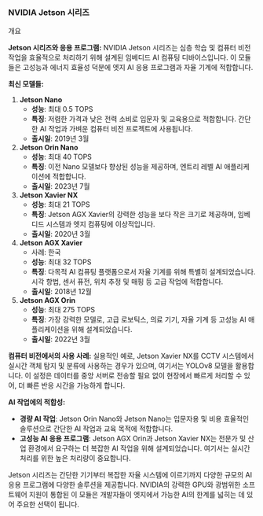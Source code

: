  
  ### NVIDIA Jetson 시리즈 
  
  개요

**Jetson 시리즈와 응용 프로그램:** NVIDIA Jetson 시리즈는 심층 학습 및 컴퓨터 비전 작업을 효율적으로 처리하기 위해 설계된 임베디드 AI 컴퓨팅 디바이스입니다. 이 모듈들은 고성능과 에너지 효율성 덕분에 엣지 AI 응용 프로그램과 자율 기계에 적합합니다.

**최신 모델들:**

1. **Jetson Nano**
    - **성능**: 최대 0.5 TOPS
    - **특징**: 저렴한 가격과 낮은 전력 소비로 입문자 및 교육용으로 적합합니다. 간단한 AI 작업과 가벼운 컴퓨터 비전 프로젝트에 사용됩니다.
    - **출시일**: 2019년 3월
2. **Jetson Orin Nano**
    - **성능**: 최대 40 TOPS
    - **특징**: 이전 Nano 모델보다 향상된 성능을 제공하며, 엔트리 레벨 AI 애플리케이션에 적합합니다.
    - **출시일**: 2023년 7월
3. **Jetson Xavier NX**
    - **성능**: 최대 21 TOPS
    - **특징**: Jetson AGX Xavier의 강력한 성능을 보다 작은 크기로 제공하며, 임베디드 시스템과 엣지 컴퓨팅에 이상적입니다.
    - **출시일**: 2020년 3월
4. **Jetson AGX Xavier** 
	- 사례: 한국 
    - **성능**: 최대 32 TOPS
    - **특징**: 다목적 AI 컴퓨팅 플랫폼으로서 자율 기계를 위해 특별히 설계되었습니다. 시각 항법, 센서 퓨전, 위치 추정 및 매핑 등 고급 작업에 적합합니다.
    - **출시일**: 2018년 12월
6. **Jetson AGX Orin**
    - **성능**: 최대 275 TOPS
    - **특징**: 가장 강력한 모델로, 고급 로보틱스, 의료 기기, 자율 기계 등 고성능 AI 애플리케이션을 위해 설계되었습니다.
    - **출시일**: 2022년 3월


**컴퓨터 비전에서의 사용 사례:** 실용적인 예로, Jetson Xavier NX를 CCTV 시스템에서 실시간 객체 탐지 및 분류에 사용하는 경우가 있으며, 여기서는 YOLOv8 모델을 활용합니다. 이 설정은 데이터를 중앙 서버로 전송할 필요 없이 현장에서 빠르게 처리할 수 있어, 더 빠른 반응 시간을 가능하게 합니다.

**AI 작업에의 적합성:**

- **경량 AI 작업**: Jetson Orin Nano와 Jetson Nano는 입문자용 및 비용 효율적인 솔루션으로 간단한 AI 작업과 교육 목적에 적합합니다.
- **고성능 AI 응용 프로그램**: Jetson AGX Orin과 Jetson Xavier NX는 전문가 및 산업 환경에서 요구하는 더 복잡한 AI 작업을 위해 설계되었습니다. 여기서는 실시간 처리를 위한 높은 처리량이 중요합니다.

Jetson 시리즈는 간단한 기기부터 복잡한 자율 시스템에 이르기까지 다양한 규모의 AI 응용 프로그램에 다양한 솔루션을 제공합니다. NVIDIA의 강력한 GPU와 광범위한 소프트웨어 지원이 통합된 이 모듈은 개발자들이 엣지에서 가능한 AI의 한계를 넓히는 데 있어 주요한 선택이 됩니다.